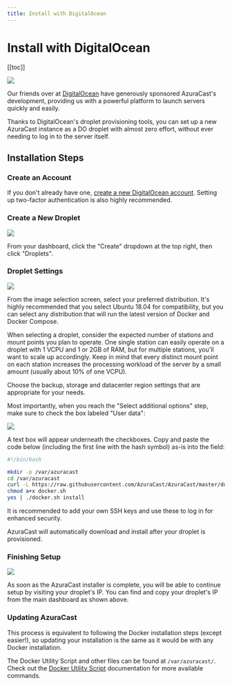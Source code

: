 ```yaml
---
title: Install with DigitalOcean
---
```


# Install with DigitalOcean

[[toc]]

![](/img/DO_Logo_Horizontal_Blue.png)

Our friends over at [DigitalOcean](https://digitalocean.com) have generously sponsored AzuraCast's development, providing us with a powerful platform to launch servers quickly and easily.

Thanks to DigitalOcean's droplet provisioning tools, you can set up a new AzuraCast instance as a DO droplet with almost zero effort, without ever needing to log in to the server itself.

## Installation Steps

### Create an Account

If you don't already have one, [create a new DigitalOcean account](https://m.do.co/c/21612b90440f). Setting up two-factor authentication is also highly recommended.

### Create a New Droplet

![](/img/install_do_create.png)

From your dashboard, click the "Create" dropdown at the top right, then click "Droplets".

### Droplet Settings

![](/img/install_do_distro.png)

From the image selection screen, select your preferred distribution. It's highly recommended that you select Ubuntu 18.04 for compatibility, but you can select any distribution that will run the latest version of Docker and Docker Compose.

When selecting a droplet, consider the expected number of stations and mount points you plan to operate. One single station can easily operate on a droplet with 1 VCPU and 1 or 2GB of RAM, but for multiple stations, you'll want to scale up accordingly. Keep in mind that every distinct mount point on each station increases the processing workload of the server by a small amount (usually about 10% of one VCPU).

Choose the backup, storage and datacenter region settings that are appropriate for your needs. 

Most importantly, when you reach the "Select additional options" step, make sure to check the box labeled "User data":

![](/img/install_do_userdata.png)

A text box will appear underneath the checkboxes. Copy and paste the code below (including the first line with the hash symbol) as-is into the field:

```bash
#!/bin/bash

mkdir -p /var/azuracast
cd /var/azuracast
curl -L https://raw.githubusercontent.com/AzuraCast/AzuraCast/master/docker.sh > docker.sh
chmod a+x docker.sh
yes | ./docker.sh install
```

It is recommended to add your own SSH keys and use these to log in for enhanced security.

AzuraCast will automatically download and install after your droplet is provisioned.

### Finishing Setup

![](/img/install_do_ip.png)

As soon as the AzuraCast installer is complete, you will be able to continue setup by visiting your droplet's IP. You can find and copy your droplet's IP from the main dashboard as shown above.

### Updating AzuraCast

This process is equivalent to following the Docker installation steps (except easier!), so updating your installation is the same as it would be with any Docker installation.

The Docker Utility Script and other files can be found at `/var/azuracast/`. Check out the [Docker Utility Script](/docker_sh.html) documentation for more available commands.